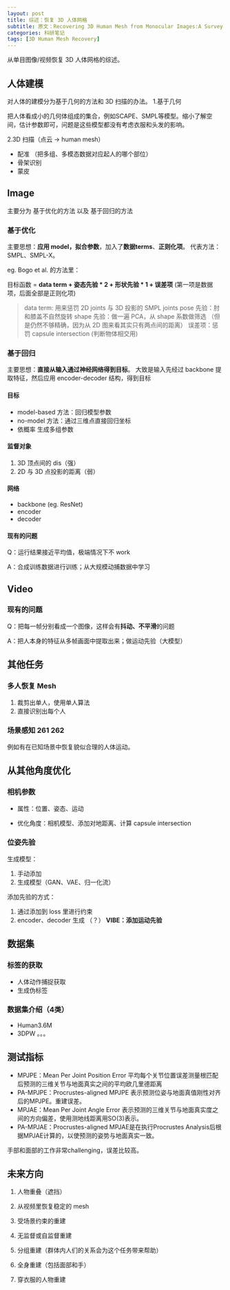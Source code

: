 ```yaml
---
layout: post
title: 综述：恢复 3D 人体网格
subtitle: 原文：Recovering 3D Human Mesh from Monocular Images:A Survey
categories: 科研笔记
tags: [3D Human Mesh Recovery]
---
```

从单目图像/视频恢复 3D 人体网格的综述。
## 人体建模
对人体的建模分为基于几何的方法和 3D 扫描的办法。
1.基于几何

把人体看成小的几何体组成的集合，例如SCAPE、SMPL等模型。缩小了解空间，估计参数即可，问题是这些模型都没有考虑衣服和头发的影响。

2.3D 扫描（点云 -> human mesh）

- 配准 （把多组、多模态数据对应起人的哪个部位）
- 骨架识别
- 蒙皮


## Image 
主要分为 基于优化的方法 以及 基于回归的方法

### 基于优化
主要思想：**应用 model，拟合参数**，加入了**数据terms**、**正则化项**。
代表方法：SMPL、SMPL-X。

eg. Bogo et al. 的方法里：

目标函数 = **data term + 姿态先验 * 2 + 形状先验 * 1 + 误差项** (第一项是数据项，后面全部是正则化项)
> data term: 用来惩罚 2D joints 与 3D 投影的 SMPL joints
> pose 先验：肘和膝盖不自然旋转
> shape 先验：做一遍 PCA，从 shape 系数做筛选 （但是仍然不够精确，因为从 2D 图来看其实只有两点间的距离）
> 误差项：惩罚 capsule intersection (判断物体相交用)

### 基于回归
主要思想：**直接从输入通过神经网络得到目标**。
大致是输入先经过 backbone 提取特征，然后应用 encoder-decoder 结构，得到目标

#### 目标
- model-based 方法：回归模型参数
- no-model 方法：通过三维点直接回归坐标
- 依概率 生成多组参数

#### 监督对象
1. 3D 顶点间的 dis（强）
2. 2D 与 3D 点投影的距离（弱）

#### 网络
- backbone (eg. ResNet)
- encoder
- decoder

#### 现有的问题
Q：运行结果接近平均值，极端情况下不 work

A：合成训练数据进行训练；从大规模动捕数据中学习

## Video 
### 现有的问题
Q：把每一帧分别看成一个图像，这样会有**抖动、不平滑**的问题

A：把人本身的特征从多帧画面中提取出来；做运动先验（大模型）

## 其他任务
### 多人恢复 Mesh
1. 裁剪出单人，使用单人算法
2. 直接识别出每个人

### 场景感知 **261 262**
例如有在已知场景中恢复貌似合理的人体运动。

## 从其他角度优化
### 相机参数
- 属性：位置、姿态、运动

- 优化角度：相机模型、添加对地距离、计算 capsule intersection

### 位姿先验
生成模型：

1. 手动添加
2. 生成模型（GAN、VAE、归一化流）

添加先验的方式：

1. 通过添加到 loss 里进行约束
2. encoder、decoder 生成 （？） 
**VIBE：添加运动先验**

## 数据集
### 标签的获取
- 人体动作捕捉获取
- 生成伪标签

### 数据集介绍（4类）
- Human3.6M
- 3DPW
。。。

## 测试指标
- MPJPE：Mean Per Joint Position Error 平均每个关节位置误差测量根匹配后预测的三维关节与地面真实之间的平均欧几里德距离
- PA-MPJPE：Procrustes-aligned MPJPE 表示预测位姿与地面真值刚性对齐后的MPJPE。重建误差。
- MPJAE：Mean Per Joint Angle Error 表示预测的三维关节与地面真实度之间的方向偏差，使用测地线距离用SO(3)表示。
- PA-MPJAE：Procrustes-aligned MPJAE是在执行Procrustes Analysis后根据MPJAE计算的，以使预测的姿势与地面真实一致。

手部和面部的工作非常challenging，误差比较高。

## 未来方向
1. 人物重叠（遮挡）

2. 从视频里恢复稳定的 mesh

3. 受场景约束的重建

4. 无监督或自监督重建

5. 分组重建（群体内人们的关系会为这个任务带来帮助）

6. 全身重建（包括面部和手）

7. 穿衣服的人物重建